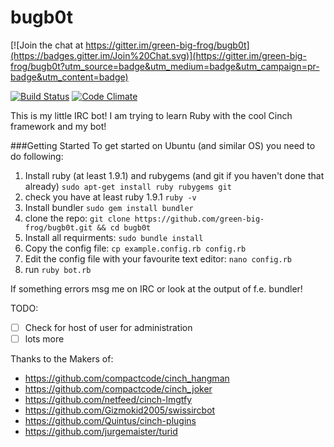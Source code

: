 # bugb0t

[![Join the chat at https://gitter.im/green-big-frog/bugb0t](https://badges.gitter.im/Join%20Chat.svg)](https://gitter.im/green-big-frog/bugb0t?utm_source=badge&utm_medium=badge&utm_campaign=pr-badge&utm_content=badge)

[![Build Status](https://travis-ci.org/green-big-frog/bugb0t.svg?branch=master)](https://travis-ci.org/green-big-frog/bugb0t)
[![Code Climate](https://codeclimate.com/github/green-big-frog/bugb0t/badges/gpa.svg)](https://codeclimate.com/github/green-big-frog/bugb0t)


This is my little IRC bot! I am trying to learn Ruby with the cool Cinch framework and my bot!


###Getting Started
To get started on Ubuntu (and similar OS) you need to do following:  
1. Install ruby (at least 1.9.1) and rubygems (and git if you haven't done that already) `sudo apt-get install ruby rubygems git`  
2. check you have at least ruby 1.9.1 `ruby -v`  
3. Install bundler `sudo gem install bundler`  
4. clone the repo: `git clone https://github.com/green-big-frog/bugb0t.git && cd bugb0t`  
5. Install all requirments: `sudo bundle install`  
6. Copy the config file: `cp example.config.rb config.rb`  
7. Edit the config file with your favourite text editor: `nano config.rb`  
8. run `ruby bot.rb`  

If something errors msg me on IRC or look at the output of f.e. bundler!

TODO:
- [ ] Check for host of user for administration
- [ ] lots more

Thanks to the Makers of:
* https://github.com/compactcode/cinch_hangman
* https://github.com/compactcode/cinch_joker
* https://github.com/netfeed/cinch-lmgtfy
* https://github.com/Gizmokid2005/swissircbot
* https://github.com/Quintus/cinch-plugins
* https://github.com/jurgemaister/turid
